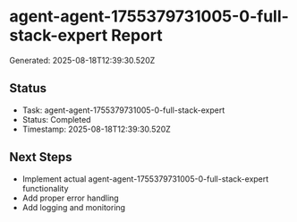 # agent-agent-1755379731005-0-full-stack-expert Report

Generated: 2025-08-18T12:39:30.520Z

## Status
- Task: agent-agent-1755379731005-0-full-stack-expert
- Status: Completed
- Timestamp: 2025-08-18T12:39:30.520Z

## Next Steps
- Implement actual agent-agent-1755379731005-0-full-stack-expert functionality
- Add proper error handling
- Add logging and monitoring
